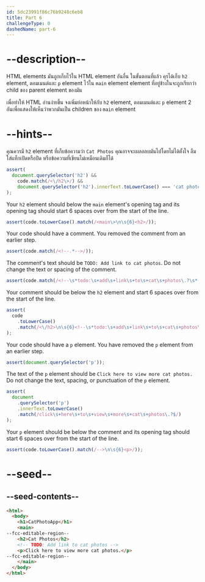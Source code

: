```yaml
---
id: 5dc23991f86c76b9248c6eb8
title: Part 6
challengeType: 0
dashedName: part-6
---
```


# --description--

HTML elements มันถูกเก็บไว้ใน  HTML element อันอื่น
ในขั้นตอนที่แล้ว คุรได้เก็บ `h2` element, ตอมเมนต์และ `p` element ไว้ใน `main` element
element ที่อยู่ข้างในจะถูกเรียกว่า child ของ parent element ของมัน

เพื่อทำให้ HTML อ่านง่ายขึ้น จงเพิ่มย่อหน้าให้กับ `h2` element, ตอมเมนต์และ `p` element 2 อันเพื่อแสดงให้เห็นว่าพวกมันเป็น children ของ `main` element

# --hints--

คุณควรมี `h2` element ที่เก็บข้อความว่า `Cat Photos`
คุณอาจจะเผลอลบมันไปโดยไม่ได้ตั้งใจ ลืมใส่แท็กเปิดหรือปิด หรือข้อความที่เขียนไม่เหมือนเดิมก็ได้

```js
assert(
  document.querySelector('h2') &&
    code.match(/<\/h2\>/) &&
    document.querySelector('h2').innerText.toLowerCase() === 'cat photos'
);
```

Your `h2` element should below the `main` element's opening tag and its opening tag should start 6 spaces over from the start of the line.

```js
assert(code.toLowerCase().match(/<main\>\n\s{6}<h2>/));
```

Your code should have a comment. You removed the comment from an earlier step.

```js
assert(code.match(/<!--.*-->/));
```

The comment's text should be `TODO: Add link to cat photos`. Do not change the text or spacing of the comment.

```js
assert(code.match(/<!--\s*todo:\s+add\s+link\s+to\s+cat\s+photos\.?\s*-->/i));
```

Your comment should be below the `h2` element and start 6 spaces over from the start of the line.

```js
assert(
  code
    .toLowerCase()
    .match(/<\/h2>\n\s{6}<!--\s*todo:\s+add\s+link\s+to\s+cat\s+photos\s*-->/)
);
```

Your code should have a `p` element. You have removed the `p` element from an earlier step.

```js
assert(document.querySelector('p'));
```

The text of the `p` element should be `Click here to view more cat photos.` Do not change the text, spacing, or punctuation of the `p` element.

```js
assert(
  document
    .querySelector('p')
    .innerText.toLowerCase()
    .match(/click\s+here\s+to\s+view\s+more\s+cat\s+photos\.?$/)
);
```

Your `p` element should be below the comment and its opening tag should start 6 spaces over from the start of the line.

```js
assert(code.toLowerCase().match(/-->\n\s{6}<p>/));
```

# --seed--

## --seed-contents--

```html
<html>
  <body>
    <h1>CatPhotoApp</h1>
    <main>
--fcc-editable-region--
    <h2>Cat Photos</h2>
    <!-- TODO: Add link to cat photos -->
    <p>Click here to view more cat photos.</p>
--fcc-editable-region--
    </main>
  </body>
</html>
```


